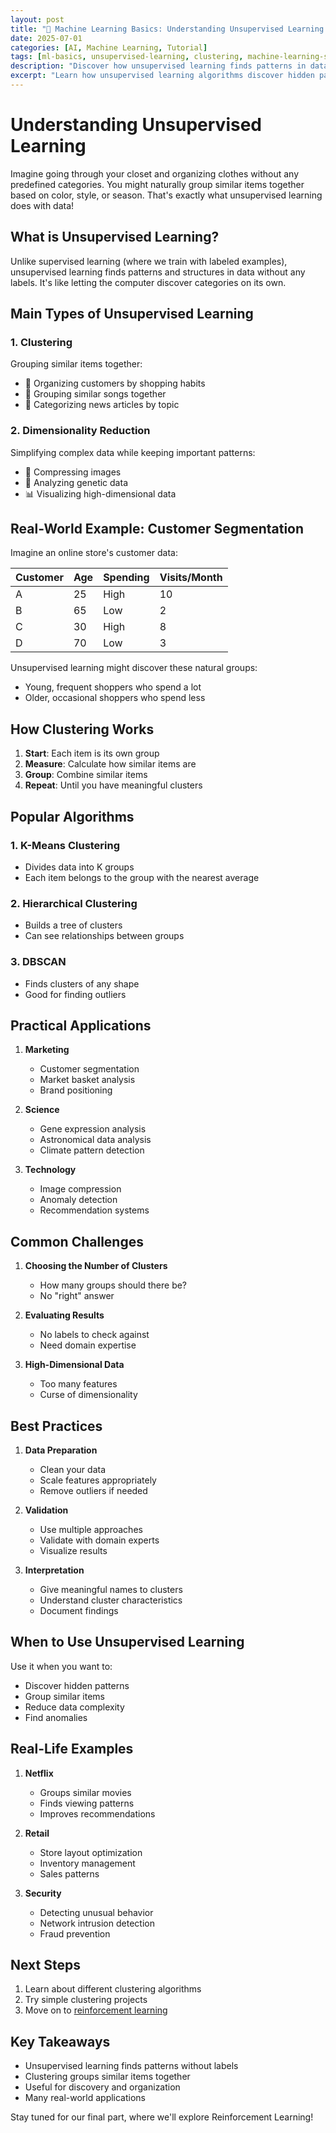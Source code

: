 ```yaml
---
layout: post
title: "🧩 Machine Learning Basics: Understanding Unsupervised Learning (Part 4)"
date: 2025-07-01
categories: [AI, Machine Learning, Tutorial]
tags: [ml-basics, unsupervised-learning, clustering, machine-learning-series, data-patterns]
description: "Discover how unsupervised learning finds patterns in data automatically."
excerpt: "Learn how unsupervised learning algorithms discover hidden patterns and group similar items together, with real-world examples and applications."
---
```


# Understanding Unsupervised Learning

Imagine going through your closet and organizing clothes without any predefined categories. You might naturally group similar items together based on color, style, or season. That's exactly what unsupervised learning does with data!

## What is Unsupervised Learning?

Unlike supervised learning (where we train with labeled examples), unsupervised learning finds patterns and structures in data without any labels. It's like letting the computer discover categories on its own.

## Main Types of Unsupervised Learning

### 1. Clustering
Grouping similar items together:
- 👕 Organizing customers by shopping habits
- 🎵 Grouping similar songs together
- 📰 Categorizing news articles by topic

### 2. Dimensionality Reduction
Simplifying complex data while keeping important patterns:
- 📸 Compressing images
- 🧬 Analyzing genetic data
- 📊 Visualizing high-dimensional data

## Real-World Example: Customer Segmentation

Imagine an online store's customer data:

Customer | Age | Spending | Visits/Month
---------|-----|----------|-------------
A        | 25  | High     | 10
B        | 65  | Low      | 2
C        | 30  | High     | 8
D        | 70  | Low      | 3

Unsupervised learning might discover these natural groups:
- Young, frequent shoppers who spend a lot
- Older, occasional shoppers who spend less

## How Clustering Works

1. **Start**: Each item is its own group
2. **Measure**: Calculate how similar items are
3. **Group**: Combine similar items
4. **Repeat**: Until you have meaningful clusters

## Popular Algorithms

### 1. K-Means Clustering
- Divides data into K groups
- Each item belongs to the group with the nearest average

### 2. Hierarchical Clustering
- Builds a tree of clusters
- Can see relationships between groups

### 3. DBSCAN
- Finds clusters of any shape
- Good for finding outliers

## Practical Applications

1. **Marketing**
   - Customer segmentation
   - Market basket analysis
   - Brand positioning

2. **Science**
   - Gene expression analysis
   - Astronomical data analysis
   - Climate pattern detection

3. **Technology**
   - Image compression
   - Anomaly detection
   - Recommendation systems

## Common Challenges

1. **Choosing the Number of Clusters**
   - How many groups should there be?
   - No "right" answer

2. **Evaluating Results**
   - No labels to check against
   - Need domain expertise

3. **High-Dimensional Data**
   - Too many features
   - Curse of dimensionality

## Best Practices

1. **Data Preparation**
   - Clean your data
   - Scale features appropriately
   - Remove outliers if needed

2. **Validation**
   - Use multiple approaches
   - Validate with domain experts
   - Visualize results

3. **Interpretation**
   - Give meaningful names to clusters
   - Understand cluster characteristics
   - Document findings

## When to Use Unsupervised Learning

Use it when you want to:
- Discover hidden patterns
- Group similar items
- Reduce data complexity
- Find anomalies

## Real-Life Examples

1. **Netflix**
   - Groups similar movies
   - Finds viewing patterns
   - Improves recommendations

2. **Retail**
   - Store layout optimization
   - Inventory management
   - Sales patterns

3. **Security**
   - Detecting unusual behavior
   - Network intrusion detection
   - Fraud prevention

## Next Steps

1. Learn about different clustering algorithms
2. Try simple clustering projects
3. Move on to [reinforcement learning](/2025-07-01-machine-learning-reinforcement)

## Key Takeaways

- Unsupervised learning finds patterns without labels
- Clustering groups similar items together
- Useful for discovery and organization
- Many real-world applications

Stay tuned for our final part, where we'll explore Reinforcement Learning!
